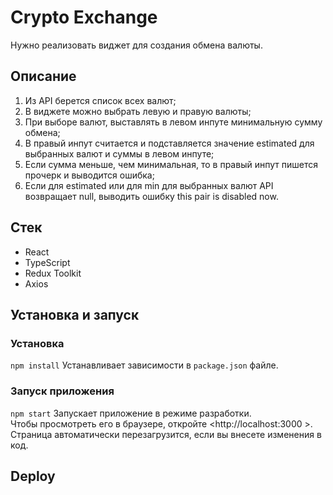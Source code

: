 # Crypto Exchange

Нужно реализовать виджет для создания обмена валюты.  

## Описание
1. Из API берется список всех валют;  
2. В виджете можно выбрать левую и правую валюты;  
3. При выборе валют, выставлять в левом инпуте минимальную сумму обмена;  
4. В правый инпут считается и подставляется значение estimated для выбранных валют и суммы в левом инпуте;  
5. Если сумма меньше, чем минимальная, то в правый инпут пишется прочерк и выводится ошибка;  
6. Если для estimated или для min для выбранных валют API возвращает null, выводить ошибку this pair is disabled now.  

## Стек  
* React  
* TypeScript  
* Redux Toolkit  
* Axios  

## Установка и запуск  
### Установка
`npm install`
Устанавливает зависимости в `package.json` файле.

### Запуск приложения  
`npm start`
Запускает приложение в режиме разработки.  
Чтобы просмотреть его в браузере, откройте <http://localhost:3000 >. Страница автоматически перезагрузится, если вы внесете изменения в код.


## Deploy  

